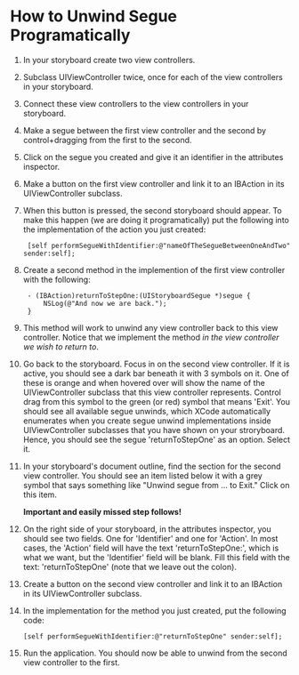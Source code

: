 How to Unwind Segue Programatically
===========

1. In your storyboard create two view controllers.

2. Subclass UIViewController twice, once for each of the view
controllers in your storyboard.

3. Connect these view controllers to the view controllers in your
storyboard.

4. Make a segue between the first view controller and the second by
control+dragging from the first to the second. 

5. Click on the segue you created and give it an identifier in the
attributes inspector.

6. Make a button on the first view controller and link it to an IBAction
in its UIViewController subclass. 

7. When this button is pressed, the second storyboard should appear. To
make this happen (we are doing it programatically) put the following
into the implementation of the action you just created:
    
        [self performSegueWithIdentifier:@"nameOfTheSegueBetweenOneAndTwo" sender:self];

8. Create a second method in the implemention of the first view
controller with the following:
    
        - (IBAction)returnToStepOne:(UIStoryboardSegue *)segue {
            NSLog(@"And now we are back.");
        }

9. This method will work to unwind any view controller back to this view
controller. Notice that we implement the method *in the view controller
we wish to return to*.

10. Go back to the storyboard. Focus in on the second view controller.
If it is active, you should see a dark bar beneath it with 3 symbols on
it. One of these is orange and when hovered over will show the name of
the UIViewController subclass that this view controller represents.
Control drag from this symbol to the green (or red) symbol that means 'Exit'.
You should see all available segue unwinds, which XCode automatically
enumerates when you create segue unwind implementations inside
UIViewController subclasses that you have shown on your stroryboard.
Hence, you should see the segue 'returnToStepOne' as an option. Select
it.

11. In your storyboard's document outline, find the section for the
second view controller. You should see an item listed below it with a
grey symbol that says something like "Unwind segue from ... to Exit."
Click on this item.  
    
    **Important and easily missed step follows!**

12. On the right side of your storyboard, in the attributes inspector,
you should see two fields. One for 'Identifier' and one for 'Action'.
In most cases, the 'Action' field will have the text 'returnToStepOne:',
which is what we want, but the 'Identifier' field will be blank. Fill
this field with the text: 'returnToStepOne' (note that we leave out
the colon).

13. Create a button on the second view controller and link it to an
IBAction in its UIViewController subclass.

14. In the implementation for the method you just created, put the
following code:

        [self performSegueWithIdentifier:@"returnToStepOne" sender:self];

15. Run the application. You should now be able to unwind from the
second view controller to the first.
